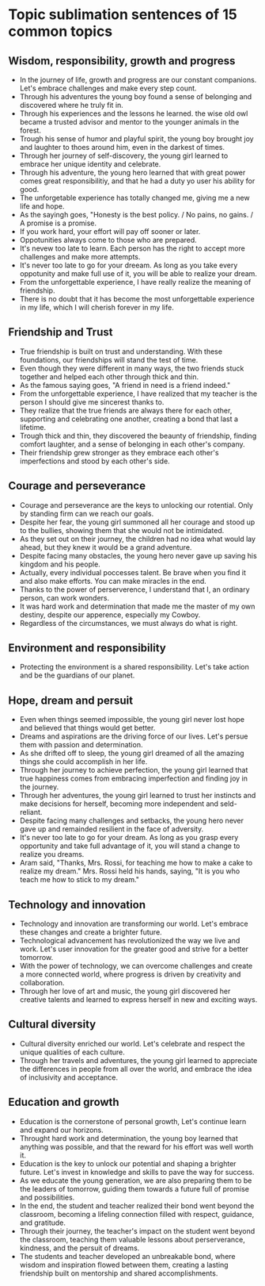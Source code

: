 
# Topic sublimation sentences of 15 common topics 
## Wisdom, responsibility, growth and progress   
- In the journey of life, growth and progress are our constant companions. Let's embrace challenges and make every step count.  
- Through his adventures the young boy found a sense of belonging and discovered where he truly fit in. 
- Through his experiences and the lessons he learned. the wise old owl became a trusted advisor and mentor to the younger animals in the forest.
- Trough his sense of humor and playful spirit, the young boy brought joy and laughter to thoes around him, even in the darkest of times. 
- Through her journey of self-discovery, the young girl learned to embrace her unique identity and celebrate. 
- Through his adventure, the young hero learned that with great power comes great responsibilitiy, and that he had a duty yo user his ability for good. 
- The unforgetable experience has totally changed me, giving me a new life and hope. 
- As the sayingh goes, "Honesty is the best policy. / No pains, no gains. / A promise is a promise.   
- If you work hard, your effort will pay off sooner or later.
- Oppotunities always come to those who are prepared.  
- It's nevew too late to learn. Each person has the right to accept more challenges and make more attempts.
- It's never too late to go for your dreeam. As long as you take every oppotunity and make full use of it, you will be able to realize your dream.  
- From the unforgettable experience, I have really realize the meaning of friendship.
- There is no doubt that it has become the most unforgettable experience in my life, which I will cherish forever in my life.  
## Friendship and Trust 
- True friendship is built on trust and understanding. With these foundations, our friendships will stand the test of time.
- Even though they were different in many ways, the two friends stuck together and helped each other through thick and thin.
- As the famous saying goes, "A friend in need is a friend indeed." 
- From the unforgettable experience, I have realized that my teacher is the person I should give me sincerest thanks to.
- They realize that the true friends are always there for each other, supporting and celebrating one another, creating a bond that last a lifetime.
- Trough thick and thin, they discovered the beaunty of friendship, finding comfort laughter, and a sense of belonging in each other's company.
- Their friendship grew stronger as they embrace each other's imperfections and stood by each other's side.
## Courage and perseverance 
- Courage and perseverance are the keys to unlocking our rotential. Only by standing firm can we reach our goals.
- Despite her fear, the young girl summoned all her courage and stood up to the bullies, showing them that she would not be intimidated.
- As they set out on their journey, the children had no idea what would lay ahead, but they knew it would be a grand adventure.  
- Despite facing many obstacles, the young hero never gave up saving his kingdom and his people.
- Actually, every individual poccesses talent. Be brave when you find it and also make efforts. You can make miracles in the end.
- Thanks to the power of perserverence, I understand that I, an ordinary person, can work wonders.
- It was hard work and determination that made me the master of my own destiny, despite our apperence, especially my Cowboy.  
- Regardless of the circumstances, we must always do what is right.  
## Environment and responsibility  
- Protecting the environment is a shared responsibility. Let's take action and be the guardians of our planet.
## Hope, dream and persuit  
- Even when things seemed impossible, the young girl never lost hope and believed that things would get better.
- Dreams and aspirations are the driving force of our lives. Let's persue them with passion and determination. 
- As she drifted off to sleep, the young girl dreamed of all the amazing things she could accomplish in her life.
- Through her journey to achieve perfection, the young girl learned that true happiness comes from embracing imperfection and finding joy in the journey.  
- Through her adventures, the young girl learned to trust her instincts and make decisions for herself, becoming more independent and seld-reliant. 
- Despite facing many challenges and setbacks, the young hero never gave up and remainded resilient in the face of adversity.
- It's never too late to go for your dream. As long as you grasp every opportunity and take full advantage of it, you will stand a change to realize you dreams. 
- Aram said, "Thanks, Mrs. Rossi, for teaching me how to make a cake to realize my dream." Mrs. Rossi held his hands, saying, "It is you who teach me how to stick to my dream."
## Technology and innovation 
- Technology and innovation are transforming our world. Let's embrace these changes and create a brighter future. 
- Technological advancement has revolutionized the way we live and work. Let's user innovation for the greater good and strive for a better tomorrow.
- With the power of technology, we can overcome challenges and create a more connected world, where progress is driven by creativity and collaboration. 
- Through her love of art and music, the young girl discovered her creative talents and learned to express herself in new and exciting ways.  
## Cultural diversity  
- Cultural diversity enriched our world. Let's celebrate and respect the unique qualities of each culture.  
- Through her travels and adventures, the young girl learned to appreciate the differences in people from all over the world, and embrace the idea of inclusivity and acceptance. 
## Education and growth  
- Education is the cornerstone of personal growth, Let's continue learn and expand our horizons.  
- Throught hard work and determination, the young boy learned that anything was possible, and that the reward for his effort was well worth it.   
- Education is the key to unlock our potential and shaping a brighter future. Let's invest in knowledge and skills to pave the way for success.  
- As we educate the young generation, we are also preparing them to be the leaders of tomorrow, guiding them towards a future full of promise and possibilities. 
- In the end, the student and teacher realized their bond went beyond the classroom, becoming a lifeling connection filled with respect, guidance, and gratitude.
- Through their journey, the teacher's impact on the student went beyond the classroom, teaching them valuable lessons about perserverance, kindness, and the persuit of dreams.  
- The students and teacher developed an unbreakable bond, where wisdom and inspiration flowed between them, creating a lasting friendship built on mentorship and shared accomplishments.  




